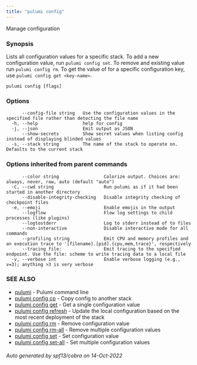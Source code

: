 ```yaml
---
title: "pulumi config"
---
```




Manage configuration

### Synopsis

Lists all configuration values for a specific stack. To add a new configuration value, run
`pulumi config set`. To remove and existing value run `pulumi config rm`. To get the value of
for a specific configuration key, use `pulumi config get <key-name>`.

```
pulumi config [flags]
```

### Options

```
      --config-file string   Use the configuration values in the specified file rather than detecting the file name
  -h, --help                 help for config
  -j, --json                 Emit output as JSON
      --show-secrets         Show secret values when listing config instead of displaying blinded values
  -s, --stack string         The name of the stack to operate on. Defaults to the current stack
```

### Options inherited from parent commands

```
      --color string                 Colorize output. Choices are: always, never, raw, auto (default "auto")
  -C, --cwd string                   Run pulumi as if it had been started in another directory
      --disable-integrity-checking   Disable integrity checking of checkpoint files
  -e, --emoji                        Enable emojis in the output
      --logflow                      Flow log settings to child processes (like plugins)
      --logtostderr                  Log to stderr instead of to files
      --non-interactive              Disable interactive mode for all commands
      --profiling string             Emit CPU and memory profiles and an execution trace to '[filename].[pid].{cpu,mem,trace}', respectively
      --tracing file:                Emit tracing to the specified endpoint. Use the file: scheme to write tracing data to a local file
  -v, --verbose int                  Enable verbose logging (e.g., v=3); anything >3 is very verbose
```

### SEE ALSO

* [pulumi](/docs/reference/cli/pulumi/)	 - Pulumi command line
* [pulumi config cp](/docs/reference/cli/pulumi_config_cp/)	 - Copy config to another stack
* [pulumi config get](/docs/reference/cli/pulumi_config_get/)	 - Get a single configuration value
* [pulumi config refresh](/docs/reference/cli/pulumi_config_refresh/)	 - Update the local configuration based on the most recent deployment of the stack
* [pulumi config rm](/docs/reference/cli/pulumi_config_rm/)	 - Remove configuration value
* [pulumi config rm-all](/docs/reference/cli/pulumi_config_rm-all/)	 - Remove multiple configuration values
* [pulumi config set](/docs/reference/cli/pulumi_config_set/)	 - Set configuration value
* [pulumi config set-all](/docs/reference/cli/pulumi_config_set-all/)	 - Set multiple configuration values

###### Auto generated by spf13/cobra on 14-Oct-2022
